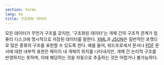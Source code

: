 ```yaml
---
section: terms
lang: ko
title: 구조화된 데이터
---
```


모든 데이터가 무언가 구조를 갖지만, '구조화된 데이터'는 개체 간의 구조적 관계가 컴퓨터 디스크에 명시적으로 저장된 데이터를 말한다. [XML](../xml/)과 [JSON](../json/)은 일반적인 포맷으로 많은 종류의 구조를 표현할 수 있도록 한다. 예를 들어, 워드프로세서 문서나 [PDF](../pdf/) 문서에 대한 내부적 표현은 페이지 내 개체의 위치를 나타내지만, 개체 간 논리적 구조를 반영하지는 못하며, 이에 해당하는 것을 자동으로 추출하는 것은 어렵거나 불가능하다.
